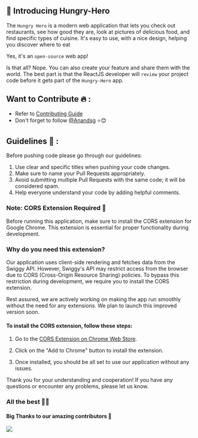 ## 👋 Introducing Hungry-Hero

The `Hungry Hero` is a modern web application that lets you check out restaurants, see how good they are, look at pictures of delicious food, and find specific types of cuisine. It's easy to use, with a nice design, helping you discover where to eat

Yes, it's an `open-source` web app!

Is that all? Nope. You can also create your feature and share them with the world. The best part is that the ReactJS developer will `review` your project code before it gets part of the `Hungry-Hero` app.

## Want to Contribute 🔥 :

- Refer to <a href="https://github.com/Anandsg/Hungry-hero/blob/master/CONTRIBUTING.md">Contributing Guide</a><br>
- Don't forget to follow [@Anandsg](https://github.com/Anandsg) ⭐😊

## Guidelines 🚦 :

Before pushing code please go through our guidelines:

1. Use clear and specific titles when pushing your code changes.
2. Make sure to name your Pull Requests appropriately.
3. Avoid submitting multiple Pull Requests with the same code; it will be considered spam.
4. Help everyone understand your code by adding helpful comments.

### Note: CORS Extension Required 🚨

Before running this application, make sure to install the CORS extension for Google Chrome. This extension is essential for proper functionality during development.

### Why do you need this extension?

Our application uses client-side rendering and fetches data from the Swiggy API. However, Swiggy's API may restrict access from the browser due to CORS (Cross-Origin Resource Sharing) policies. To bypass this restriction during development, we require you to install the CORS extension.

Rest assured, we are actively working on making the app run smoothly without the need for any extensions. We plan to launch this improved version soon.

#### To install the CORS extension, follow these steps:

1. Go to the [CORS Extension on Chrome Web Store](https://chrome.google.com/webstore/detail/allow-cors-access-control/lhobafahddgcelffkeicbaginigeejlf).

2. Click on the "Add to Chrome" button to install the extension.

3. Once installed, you should be all set to use our application without any issues.

Thank you for your understanding and cooperation! If you have any questions or encounter any problems, please let us know.

### All the best 🙌🏼

<!-- readme: contributors -start -->

#### Big Thanks to our amazing contributors 🚀

<a href="https://github.com/Anandsg/Hungry-hero/graphs/contributors">
 <img src="https://contrib.rocks/image?repo=Anandsg/Hungry-hero" />
</a>
